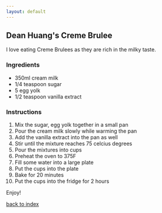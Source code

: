 ```yaml
---
layout: default
---
```


<!---
This is a comment. Note the triple dash to start, but double to end
-->

## Dean Huang's Creme Brulee 

<!---
Put your name or github username somewhere
-->
I love eating Creme Brulees as they are rich in the milky taste. 

### Ingredients
- 350ml cream milk
- 1/4 teaspoon sugar
- 5 egg yolk
- 1/2 teaspoon vanilla extract


### Instructions
1. Mix the sugar, egg yolk together in a small pan
2. Pour the cream milk slowly while warming the pan
3. Add the vanilla extract into the pan as well
4. Stir until the mixture reaches 75 celcius degrees
5. Pour the mixtures into cups
6. Preheat the oven to 375F
7. Fill some water into a large plate
8. Put the cups into the plate 
9. Bake for 20 minutes
10. Put the cups into the fridge for 2 hours

Enjoy!

<!--
Keep this link to return to the index
-->
[back to index](../Creme_Brulee.md)
